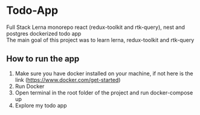 # Todo-App
Full Stack Lerna monorepo react (redux-toolkit and rtk-query), nest and postgres dockerized todo app <br/>
The main goal of this project was to learn lerna, redux-toolkit and rtk-query

## How to run the app

1. Make sure you have docker installed on your machine, if not here is the link (https://www.docker.com/get-started)
2. Run Docker
3. Open terminal in the root folder of the project and run docker-compose up
4. Explore my todo app
